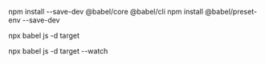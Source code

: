 npm install --save-dev @babel/core @babel/cli
npm install @babel/preset-env --save-dev

npx babel js -d target


npx babel js -d target --watch

